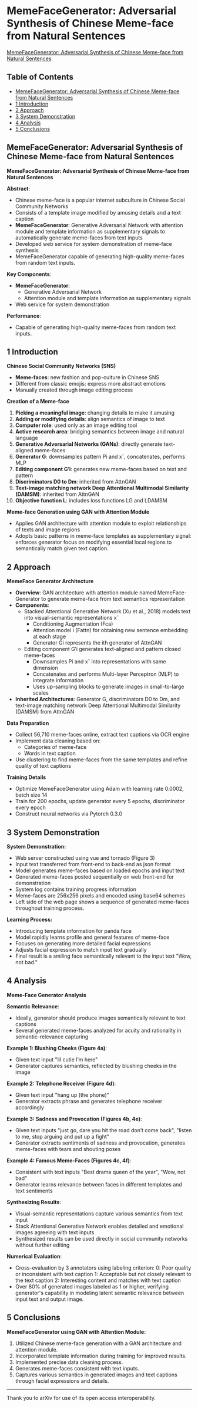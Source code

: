 # MemeFaceGenerator: Adversarial Synthesis of Chinese Meme-face from Natural Sentences

[MemeFaceGenerator: Adversarial Synthesis of Chinese Meme-face from Natural Sentences](https://arxiv.org/abs/1908.05138)

## Table of Contents
- [MemeFaceGenerator: Adversarial Synthesis of Chinese Meme-face from Natural Sentences](#memefacegenerator-adversarial-synthesis-of-chinese-meme-face-from-natural-sentences)
- [1 Introduction](#1-introduction)
- [2 Approach](#2-approach)
- [3 System Demonstration](#3-system-demonstration)
- [4 Analysis](#4-analysis)
- [5 Conclusions](#5-conclusions)

## MemeFaceGenerator: Adversarial Synthesis of Chinese Meme-face from Natural Sentences

**MemeFaceGenerator: Adversarial Synthesis of Chinese Meme-face from Natural Sentences**

**Abstract**:
- Chinese meme-face is a popular internet subculture in Chinese Social Community Networks
- Consists of a template image modified by amusing details and a text caption
- **MemeFaceGenerator**: Generative Adversarial Network with attention module and template information as supplementary signals to automatically generate meme-faces from text inputs
- Developed web service for system demonstration of meme-face synthesis
- MemeFaceGenerator capable of generating high-quality meme-faces from random text inputs.

**Key Components**:
- **MemeFaceGenerator**:
  - Generative Adversarial Network
  - Attention module and template information as supplementary signals
- Web service for system demonstration

**Performance**:
- Capable of generating high-quality meme-faces from random text inputs.


## 1 Introduction

**Chinese Social Community Networks (SNS)**
- **Meme-faces**: new fashion and pop-culture in Chinese SNS
- Different from classic emojis: express more abstract emotions
- Manually created through image editing process

**Creation of a Meme-face**
1. **Picking a meaningful image**: changing details to make it amusing
2. **Adding or modifying details**: align semantics of image to text
3. **Computer role**: used only as an image editing tool
4. **Active research area**: bridging semantics between image and natural language
5. **Generative Adversarial Networks (GANs)**: directly generate text-aligned meme-faces
6. **Generator G**: downsamples pattern Pi and xˆ, concatenates, performs MLP
7. **Editing component G′i**: generates new meme-faces based on text and pattern
8. **Discriminators D0 to Dm**: inherited from AttnGAN
9. **Text-image matching network Deep Attentional Multimodal Similarity (DAMSM)**: inherited from AttnGAN
10. **Objective function L**: includes loss functions LG and LDAMSM

**Meme-face Generation using GAN with Attention Module**
- Applies GAN architecture with attention module to exploit relationships of texts and image regions
- Adopts basic patterns in meme-face templates as supplementary signal: enforces generator focus on modifying essential local regions to semantically match given text caption.


## 2 Approach

**MemeFace Generator Architecture**
- **Overview**: GAN architecture with attention module named MemeFace-Generator to generate meme-face from text semantics representation
- **Components**:
  - Stacked Attentional Generative Network (Xu et al., 2018) models text into visual-semantic representations xˆ
    - Conditioning Augmentation (Fca)
    - Attention model i (Fattn) for obtaining new sentence embedding at each stage
    - Generator Gi represents the ith generator of AttnGAN
  - Editing component G′i generates text-aligned and pattern closed meme-faces
    - Downsamples Pi and xˆ into representations with same dimension
    - Concatenates and performs Multi-layer Perceptron (MLP) to integrate information
    - Uses up-sampling blocks to generate images in small-to-large scales
- **Inherited Architectures**: Generator G, discriminators D0 to Dm, and text-image matching network Deep Attentional Multimodal Similarity (DAMSM) from AttnGAN

**Data Preparation**
- Collect 56,710 meme-faces online, extract text captions via OCR engine
- Implement data cleaning based on:
  - Categories of meme-face
  - Words in text caption
- Use clustering to find meme-faces from the same templates and refine quality of text captions

**Training Details**
- Optimize MemeFaceGenerator using Adam with learning rate 0.0002, batch size 14
- Train for 200 epochs, update generator every 5 epochs, discriminator every epoch
- Construct neural networks via Pytorch 0.3.0


## 3 System Demonstration

**System Demonstration:**
* Web server constructed using vue and tornado (Figure 3)
* Input text transferred from front-end to back-end as json format
* Model generates meme-faces based on loaded epochs and input text
* Generated meme-faces posted sequentially on web front-end for demonstration
* System log contains training progress information
* Meme-faces are 256x256 pixels and encoded using base64 schemes
* Left side of the web page shows a sequence of generated meme-faces throughout training process.

**Learning Process:**
* Introducing template information for panda face
* Model rapidly learns profile and general features of meme-face
* Focuses on generating more detailed facial expressions
* Adjusts facial expression to match input text gradually
* Final result is a smiling face semantically relevant to the input text "Wow, not bad."


## 4 Analysis

**Meme-Face Generator Analysis**

**Semantic Relevance**:
- Ideally, generator should produce images semantically relevant to text captions
- Several generated meme-faces analyzed for acuity and rationality in semantic-relevance capturing

**Example 1: Blushing Cheeks (Figure 4a)**:
- Given text input "lil cutie I’m here"
- Generator captures semantics, reflected by blushing cheeks in the image

**Example 2: Telephone Receiver (Figure 4d)**:
- Given text input "hang up (the phone)"
- Generator extracts phrase and generates telephone receiver accordingly

**Example 3: Sadness and Provocation (Figures 4b, 4e)**:
- Given text inputs "just go, dare you hit the road don’t come back", "listen to me, stop arguing and put up a fight"
- Generator extracts sentiments of sadness and provocation, generates meme-faces with tears and shouting poses

**Example 4: Famous Meme-Faces (Figures 4c, 4f)**:
- Consistent with text inputs "Best drama queen of the year", "Wow, not bad"
- Generator learns relevance between faces in different templates and text sentiments

**Synthesizing Results**:
- Visual-semantic representations capture various semantics from text input
- Stack Attentional Generative Network enables detailed and emotional images agreeing with text inputs
- Synthesized results can be used directly in social community networks without further editing

**Numerical Evaluation**:
- Cross-evaluation by 3 annotators using labeling criterion:
  0: Poor quality or inconsistent with text caption
  1: Acceptable but not closely relevant to the text caption
  2: Interesting content and matches with text caption
- Over 80% of generated images labeled as 1 or higher, verifying generator's capability in modeling latent semantic relevance between input text and output image.


## 5 Conclusions

**MemeFaceGenerator using GAN with Attention Module:**

1. Utilized Chinese meme-face generation with a GAN architecture and attention module.
2. Incorporated template information during training for improved results.
3. Implemented precise data cleaning process.
4. Generates meme-faces consistent with text inputs.
5. Captures various semantics in generated images and text captions through facial expressions and details.


---

Thank you to arXiv for use of its open access interoperability.